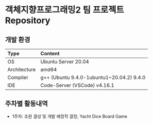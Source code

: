 # 객체지향프로그래밍2 팀 프로젝트 Repository

## 개발 환경
| Type | Content |
|:---|:---|
| OS | Ubuntu Server 20.04 |
| Architecture | amd64 |
| Compiler | g++ (Ubuntu 9.4.0-1ubuntu1~20.04.2) 9.4.0 |
| IDE | Code-Server (VSCode) v4.16.1 |

## 주차별 활동내역
- 1주차: 조원 결성 및 개발 예정작 결정; Yacht Dice Board Game <br />